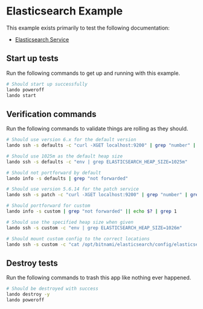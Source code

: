 Elasticsearch Example
=====================

This example exists primarily to test the following documentation:

* [Elasticsearch Service](https://docs.devwithlando.io/tutorials/elasticsearch.html)

Start up tests
--------------

Run the following commands to get up and running
with this example.

```bash
# Should start up successfully
lando poweroff
lando start
```

Verification commands
---------------------

Run the following commands to validate things are rolling as they should.

```bash
# Should use version 6.x for the default version
lando ssh -s defaults -c "curl -XGET localhost:9200" | grep "number" | grep "6."

# Should use 1025m as the default heap size
lando ssh -s defaults -c "env | grep ELASTICSEARCH_HEAP_SIZE=1025m"

# Should not portforward by default
lando info -s defaults | grep "not forwarded"

# Should use version 5.6.14 for the patch service
lando ssh -s patch -c "curl -XGET localhost:9200" | grep "number" | grep 5.6.14

# Should portforward for custom
lando info -s custom | grep "not forwarded" || echo $? | grep 1

# Should use the specified heap size when given
lando ssh -s custom -c "env | grep ELASTICSEARCH_HEAP_SIZE=1026m"

# Should mount custom config to the correct locations
lando ssh -s custom -c "cat /opt/bitnami/elasticsearch/config/elasticsearch_custom.yml | grep 311"
```

Destroy tests
-------------

Run the following commands to trash this app like nothing ever happened.

```bash
# Should be destroyed with success
lando destroy -y
lando poweroff
```

